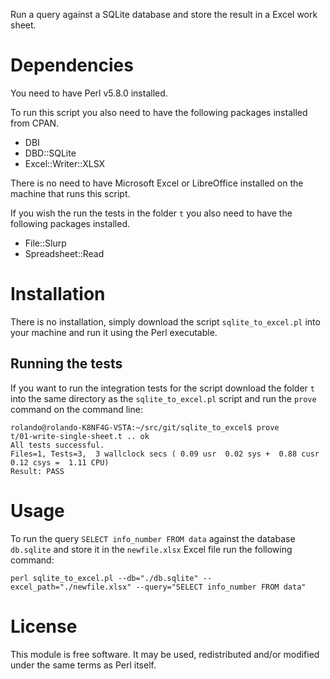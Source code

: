 Run a query against a SQLite database and store the result in a Excel
work sheet.

# Dependencies #

You need to have Perl v5.8.0 installed.

To run this script you also need to have the following packages
installed from CPAN.

* DBI
* DBD::SQLite
* Excel::Writer::XLSX

There is no need to have Microsoft Excel or LibreOffice installed on
the machine that runs this script.

If you wish the run the tests in the folder `t` you also need to have
the following packages installed.

* File::Slurp
* Spreadsheet::Read

# Installation #

There is no installation, simply download the script
`sqlite_to_excel.pl` into your machine and run it using the Perl
executable.

## Running the tests ##

If you want to run the integration tests for the script download the
folder `t` into the same directory as the `sqlite_to_excel.pl` script
and run the `prove` command on the command line:

    rolando@rolando-K8NF4G-VSTA:~/src/git/sqlite_to_excel$ prove
    t/01-write-single-sheet.t .. ok
    All tests successful.
    Files=1, Tests=3,  3 wallclock secs ( 0.09 usr  0.02 sys +  0.88 cusr  0.12 csys =  1.11 CPU)
    Result: PASS


# Usage #

To run the query `SELECT info_number FROM data` against the database
`db.sqlite` and store it in the `newfile.xlsx` Excel file run the
following command:
    
    perl sqlite_to_excel.pl --db="./db.sqlite" --excel_path="./newfile.xlsx" --query="SELECT info_number FROM data"

# License #

This module is free software. It may be used, redistributed and/or modified under the same terms as Perl itself.
